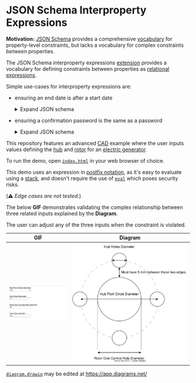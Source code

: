 # JSON Schema Interproperty Expressions

**Motivation:** [JSON Schema](https://json-schema.org/) provides a comprehensive [vocabulary](https://json-schema.org/learn/glossary.html#vocabulary) for property-level constraints, but lacks a vocabulary for complex constraints *between* properties.

The JSON Schema interproperty expressions [extension](https://json-schema.org/understanding-json-schema/reference/schema.html) provides a vocabulary for defining constraints between properties as [relational expressions](https://en.wikipedia.org/wiki/Relational_operator).

Simple use-cases for interproperty expressions are:

* ensuring an end date is after a start date
  
  <details>
    <summary>Expand JSON schema</summary>

    ```js
    {
      "type": "object",
      "properties": {
        "startDate": {
          "type": "string",
          "title": "Start Date"
        },
        "endDate": {
          "type": "string",
          "title": "End Date"
        }
      },
      "interpropertyExpressions": [
        {
          // Equivalent expression in infix notation:
          // {startDate} < {endDate}
          "expression": "{startDate} {endDate} <",
          "type": "postfix",
          "message": "End date must be after start date.",
          "properties": ["startDate", "endDate"]
        }
      ]
    }
    ```
  </details>

* ensuring a confirmation password is the same as a password

  <details>
    <summary>Expand JSON schema</summary>

    ```js
    {
      "type": "object",
      "properties": {
        "password": {
          "type": "string",
          "title": "Password"
        },
        "confirmationPassword": {
          "type": "string",
          "title": "Confirm Password"
        }
      },
      "interpropertyExpressions": [
        {
          // Equivalent expression in infix notation:
          // {password} = {confirmationPassword}
          "expression": "{password} {confirmationPassword} =",
          "type": "postfix",
          "message": "Confirmation password must match password.",
          "properties": ["password", "confirmationPassword"]
        }
      ]
    }
    ```
  </details>

This repository features an advanced [CAD](https://en.wikipedia.org/wiki/Computer-aided_design) example where the user inputs values defining the [hub](https://en.wikipedia.org/wiki/Wheel#Hub) and [rotor](https://en.wikipedia.org/wiki/Rotor_(electric)) for an [electric generator](https://en.wikipedia.org/wiki/Electric_generator).

To run the demo, open [`index.html`](./index.html) in your web browser of choice.

This demo uses an expression in [postfix notation](https://en.wikipedia.org/wiki/Reverse_Polish_notation), as it's easy to evaluate using a [stack](https://en.wikipedia.org/wiki/Stack_(abstract_data_type)), and doesn't require the use of [`eval`](https://developer.mozilla.org/en-US/docs/Web/JavaScript/Reference/Global_Objects/eval) which poses security risks.

(⚠️ *Edge cases are not tested.*)

The below **GIF** demonstrates validating the complex relationship between three related inputs explained by the **Diagram**.

The user can adjust any of the three inputs when the constraint is violated.

|GIF|Diagram|
|---|---|
|![Demo](./json-schema-interproperty-expressions-demo.gif)|![Diagram](./diagram.svg)|

[`diagram.drawio`](./diagram.drawio) may be edited at https://app.diagrams.net/

